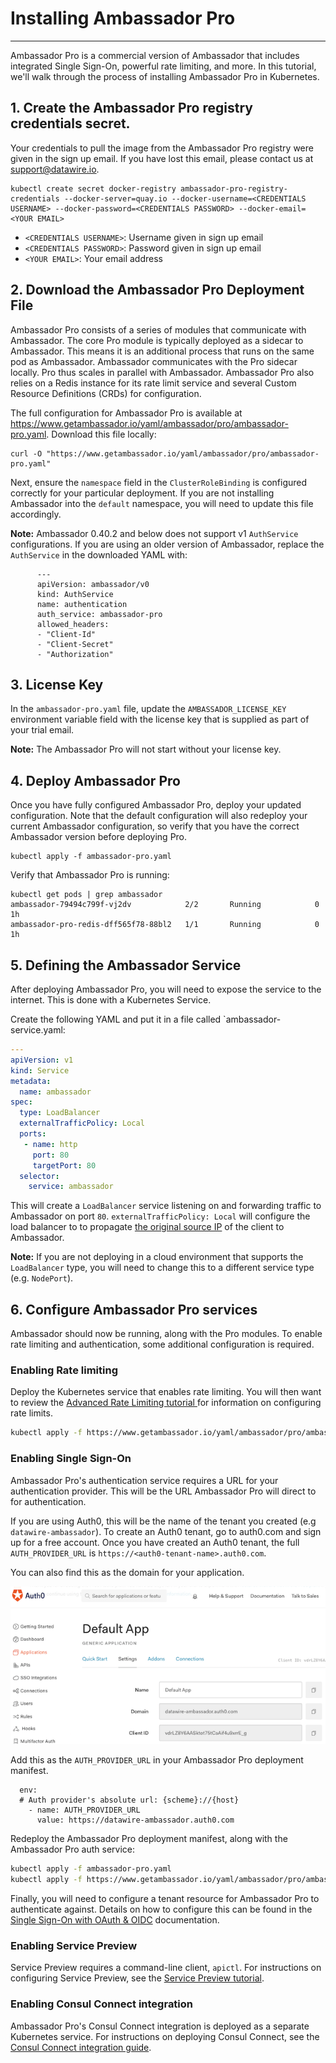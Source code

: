 # Installing Ambassador Pro
---

Ambassador Pro is a commercial version of Ambassador that includes integrated Single Sign-On, powerful rate limiting, and more. In this tutorial, we'll walk through the process of installing Ambassador Pro in Kubernetes.

## 1. Create the Ambassador Pro registry credentials secret.
Your credentials to pull the image from the Ambassador Pro registry were given in the sign up email. If you have lost this email, please contact us at support@datawire.io.

```
kubectl create secret docker-registry ambassador-pro-registry-credentials --docker-server=quay.io --docker-username=<CREDENTIALS USERNAME> --docker-password=<CREDENTIALS PASSWORD> --docker-email=<YOUR EMAIL>
```
- `<CREDENTIALS USERNAME>`: Username given in sign up email
- `<CREDENTIALS PASSWORD>`: Password given in sign up email
- `<YOUR EMAIL>`: Your email address

## 2. Download the Ambassador Pro Deployment File 
Ambassador Pro consists of a series of modules that communicate with Ambassador. The core Pro module is typically deployed as a sidecar to Ambassador. This means it is an additional process that runs on the same pod as Ambassador. Ambassador communicates with the Pro sidecar locally. Pro thus scales in parallel with Ambassador. Ambassador Pro also relies on a Redis instance for its rate limit service and several Custom Resource Definitions (CRDs) for configuration.

The full configuration for Ambassador Pro is available at https://www.getambassador.io/yaml/ambassador/pro/ambassador-pro.yaml. Download this file locally:

```
curl -O "https://www.getambassador.io/yaml/ambassador/pro/ambassador-pro.yaml"
```

Next, ensure the `namespace` field in the `ClusterRoleBinding` is configured correctly for your particular deployment. If you are not installing Ambassador into the `default` namespace, you will need to update this file accordingly.

**Note:** Ambassador 0.40.2 and below does not support v1 `AuthService` configurations. If you are using an older version of Ambassador, replace the `AuthService` in the downloaded YAML with:

```
      ---
      apiVersion: ambassador/v0
      kind: AuthService
      name: authentication
      auth_service: ambassador-pro
      allowed_headers:
      - "Client-Id"
      - "Client-Secret"
      - "Authorization"
```

## 3. License Key

In the `ambassador-pro.yaml` file, update the `AMBASSADOR_LICENSE_KEY` environment variable field with the license key that is supplied as part of your trial email.

**Note:** The Ambassador Pro will not start without your license key.

## 4. Deploy Ambassador Pro

Once you have fully configured Ambassador Pro, deploy your updated configuration. Note that the default configuration will also redeploy your current Ambassador configuration, so verify that you have the correct Ambassador version before deploying Pro.

```
kubectl apply -f ambassador-pro.yaml
```

Verify that Ambassador Pro is running:

```
kubectl get pods | grep ambassador
ambassador-79494c799f-vj2dv            2/2       Running            0         1h
ambassador-pro-redis-dff565f78-88bl2   1/1       Running            0         1h
```

## 5. Defining the Ambassador Service

After deploying Ambassador Pro, you will need to expose the service to the internet. This is done with a Kubernetes Service.

Create the following YAML and put it in a file called `ambassador-service.yaml:
```yaml
---
apiVersion: v1
kind: Service
metadata:
  name: ambassador
spec:
  type: LoadBalancer
  externalTrafficPolicy: Local
  ports:
   - name: http
     port: 80
     targetPort: 80
  selector:
    service: ambassador
```

This will create a `LoadBalancer` service listening on and forwarding traffic to Ambassador on port `80`. `externalTrafficPolicy: Local` will configure the load balancer to to propagate [the original source IP](https://kubernetes.io/docs/tasks/access-application-cluster/create-external-load-balancer/#preserving-the-client-source-ip) of the client to Ambassador.

**Note:** If you are not deploying in a cloud environment that supports the `LoadBalancer` type, you will need to change this to a different service type (e.g. `NodePort`).


## 6. Configure Ambassador Pro services

Ambassador should now be running, along with the Pro modules. To enable rate limiting and authentication, some additional configuration is required.

### Enabling Rate limiting

Deploy the Kubernetes service that enables rate limiting. You will then want to review the [Advanced Rate Limiting tutorial ](/user-guide/advanced-rate-limiting) for information on configuring rate limits.

```bash
kubectl apply -f https://www.getambassador.io/yaml/ambassador/pro/ambassador-pro-ratelimit.yaml
```

### Enabling Single Sign-On

Ambassador Pro's authentication service requires a URL for your authentication provider. This will be the URL Ambassador Pro will direct to for authentication.

If you are using Auth0, this will be the name of the tenant you created (e.g `datawire-ambassador`). To create an Auth0 tenant, go to auth0.com and sign up for a free account. Once you have created an Auth0 tenant, the full `AUTH_PROVIDER_URL` is `https://<auth0-tenant-name>.auth0.com`. 

You can also find this as the domain for your application.

![](/images/Auth0_domain_clientID.png)

Add this as the `AUTH_PROVIDER_URL` in your Ambassador Pro deployment manifest.

```
  env:
  # Auth provider's absolute url: {scheme}://{host}
    - name: AUTH_PROVIDER_URL
      value: https://datawire-ambassador.auth0.com
```

Redeploy the Ambassador Pro deployment manifest, along with the Ambassador Pro auth service:

```bash
kubectl apply -f ambassador-pro.yaml
kubectl apply -f https://www.getambassador.io/yaml/ambassador/pro/ambassador-pro-auth.yaml
```

Finally, you will need to configure a tenant resource for Ambassador Pro to authenticate against. Details on how to configure this can be found in the [Single Sign-On with OAuth & OIDC](/user-guide/oauth-oidc-auth#configure-your-authentication-tenants) documentation.

### Enabling Service Preview

Service Preview requires a command-line client, `apictl`. For instructions on configuring Service Preview, see the [Service Preview tutorial](/docs/dev-guide/service-preview).

### Enabling Consul Connect integration

Ambassador Pro's Consul Connect integration is deployed as a separate Kubernetes service. For instructions on deploying Consul Connect, see the [Consul Connect integration guide](/user-guide/consul-connect-ambassador).
